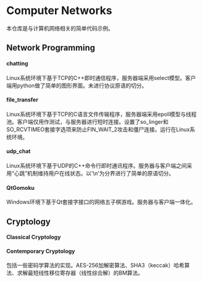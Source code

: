 # Computer Networks

本仓库是与计算机网络相关的简单代码示例。

## Network Programming

#### chatting

Linux系统环境下基于TCP的C++即时通信程序，服务器端采用select模型。客户端用python做了简单的图形界面。未进行协议原语的切分。

#### file_transfer

Linux系统环境下基于TCP的C语言文件传输程序，服务器端采用epoll模型与线程池。客户端仅用作测试，与服务器进行短时连接。设置了so_linger和SO_RCVTIMEO套接字选项来防止FIN_WAIT_2攻击和僵尸连接。运行在Linux系统环境。

#### udp_chat

Linux系统环境下基于UDP的C++命令行即时通讯程序。服务器与客户端之间采用“心跳”机制维持用户在线状态。以‘\n’为分界进行了简单的原语切分。

#### QtGomoku

Windows环境下基于Qt套接字接口的网络五子棋游戏。服务器与客户端一体化。

## Cryptology

#### Classical Cryptology

#### Contemporary Cryptology

包括一些密码学算法的实现。AES-256加解密算法、SHA3（keccak）哈希算法、求解最短线性移位寄存器（线性综合解）的BM算法。